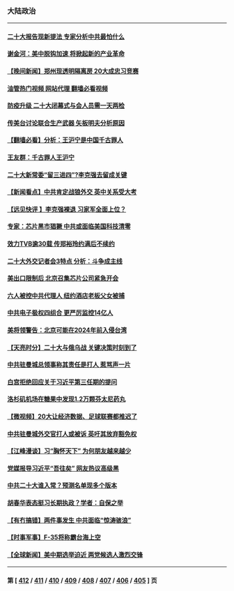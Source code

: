 ### 大陆政治
---
#### [二十大报告现新提法 专家分析中共最怕什么](../../pages/ncid277/n13850152.md?10212045) 
#### [谢金河：美中脱钩加速 将掀起新的产业革命](../../pages/ncid277/n13850062.md?10212045) 
#### [【晚间新闻】郑州现透明隔离房 20大成忠习竞赛](../../pages/ncid277/n13850069.md?10212045) 
#### [油管热门视频 网站代理 翻墙必看视频](http://132.145.103.77:81/youtube.html?10212045)
#### [防疫升级 二十大闭幕式与会人员需一天两检](../../pages/ncid277/n13849978.md?10212045) 
#### [传美台讨论联合生产武器 矢板明夫分析原因](../../pages/ncid277/n13849990.md?10212045) 
#### [【翻墙必看】分析：王沪宁是中国千古罪人](../../pages/ncid277/n13849939.md?10212045) 
#### [王友群：千古罪人王沪宁](../../pages/ncid277/n13849773.md?10212045) 
#### [二十大新常委“留三进四”?李克强去留成关键](../../pages/ncid277/n13849755.md?10212045) 
#### [【新闻看点】中共肯定战狼外交 英中关系受大考](../../pages/ncid277/n13849602.md?10212045) 
#### [【远见快评 】李克强裸退 习家军全面上位？](../../pages/ncid277/n13849744.md?10212045) 
#### [专家：芯片黑市猖獗 中共或面临美国科技清零](../../pages/ncid277/n13849710.md?10212045) 
#### [效力TVB逾30载 传郑裕玲约满后不续约](../../pages/ncid277/n13849707.md?10212045) 
#### [二十大外交记者会3特点 分析：斗争成主线](../../pages/ncid277/n13849596.md?10212045) 
#### [美出口限制后 北京召集芯片公司紧急开会](../../pages/ncid277/n13849697.md?10212045) 
#### [六人被控中共代理人 纽约酒店老板父女被捕](../../pages/ncid277/n13849729.md?10212045) 
#### [中共电子极权四组合 更严厉监控14亿人](../../pages/ncid277/n13849352.md?10212045) 
#### [美将领警告：北京可能在2024年前入侵台湾](../../pages/ncid277/n13849667.md?10212045) 
#### [【天亮时分】二十大与俄乌战 关键决策时刻到了](../../pages/ncid277/n13849508.md?10212045) 
#### [中共驻曼城总领事称其责任是打人 惹骂声一片](../../pages/ncid277/n13849606.md?10212045) 
#### [白宫拒绝回应关于习近平第三任期的提问](../../pages/ncid277/n13849649.md?10212045) 
#### [洛杉矶机场在糖果中发现1.2万颗芬太尼药丸](../../pages/ncid277/n13849608.md?10212045) 
#### [【微视频】20大让经济数据、足球联赛都推迟了](../../pages/ncid277/n13849590.md?10212045) 
#### [中共驻曼城外交官打人或被诉 英吁其放弃豁免权](../../pages/ncid277/n13849485.md?10212045) 
#### [【江峰漫谈】习“胸怀天下” 为何朋友越来越少](../../pages/ncid277/n13849586.md?10212045) 
#### [党媒报导习近平“吾往矣” 网友热议高级黑](../../pages/ncid277/n13849463.md?10212045) 
#### [中共二十大谁入常？预测名单现多个版本](../../pages/ncid277/n13849395.md?10212045) 
#### [胡春华表态挺习长期执政？学者：自保之举](../../pages/ncid277/n13849448.md?10212045) 
#### [【有冇搞错】两件事发生 中共面临“惊涛骇浪”](../../pages/ncid277/n13849257.md?10212045) 
#### [【时事军事】F-35将称霸台海上空](../../pages/ncid277/n13848979.md?10212045) 
#### [【全球新闻】美中期选举迫近 两党候选人激烈交锋](../../pages/ncid277/n13849396.md?10212045) 

---
#### 第 [ [412](./412.md?10212045) / [411](./411.md?10212045) / [410](./410.md?10212045) / [409](./409.md?10212045) / [408](./408.md?10212045) / [407](./407.md?10212045) / [406](./406.md?10212045) / [405](./405.md?10212045) ] 页
